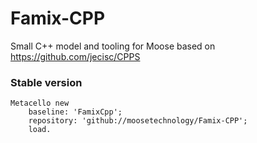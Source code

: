 # Famix-CPP
Small C++ model and tooling for Moose based on https://github.com/jecisc/CPPS

### Stable version

```Smalltalk
Metacello new
    baseline: 'FamixCpp';
    repository: 'github://moosetechnology/Famix-CPP';
    load.
```
